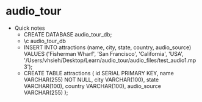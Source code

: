 # audio_tour

- Quick notes
  - CREATE DATABASE audio_tour_db;
  - \c audio_tour_db
  - INSERT INTO attractions (name, city, state, country, audio_source) VALUES ('Fisherman Wharf', 'San Francisco', 'California', 'USA', '/Users/vhsieh/Desktop/Learn/audio_tour/audio_files/test_audio1.mp3');
  - CREATE TABLE attractions (
    id SERIAL PRIMARY KEY,
    name VARCHAR(255) NOT NULL,
    city VARCHAR(100),
    state VARCHAR(100),
    country VARCHAR(100),
    audio_source VARCHAR(255)
    );
